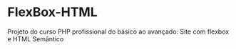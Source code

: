 # FlexBox-HTML
Projeto do curso PHP profissional do básico ao avançado: Site com flexbox e HTML Semântico
